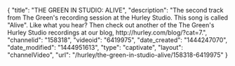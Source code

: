 {
    "title": "THE GREEN IN STUDIO: ALIVE",
    "description": "The second track from The Green's recording session at the Hurley Studio. This song is called \"Alive\". Like what you hear? Then check out another of the The Green's Hurley Studio recordings at our blog, http:\/\/hurley.com\/blog\/?cat=7.",
    "channelid": "158318",
    "videoid": "6419975",
    "date_created": "1444247070",
    "date_modified": "1444951613",
    "type": "captivate",
    "layout": "channelVideo",
    "url": "\/hurley\/the-green-in-studio-alive\/158318-6419975"
}